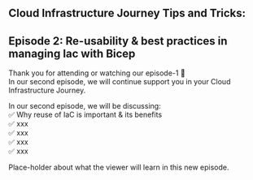 ## Cloud Infrastructure Journey Tips and Tricks: 
## Episode 2: Re-usability & best practices in managing Iac with Bicep

Thank you for attending or watching our episode-1 🎉 <br/>
In our second episode, we will continue support you in your Cloud Infrastructure Journey.

In our second episode, we will be discussing:<br/>
✅ Why reuse of IaC is important & its benefits <br/>
✅ xxx <br/>
✅ xxx <br/>
✅ xxx <br/>
✅ xxx <br/>

Place-holder about what the viewer will learn in this new episode. <br/>
